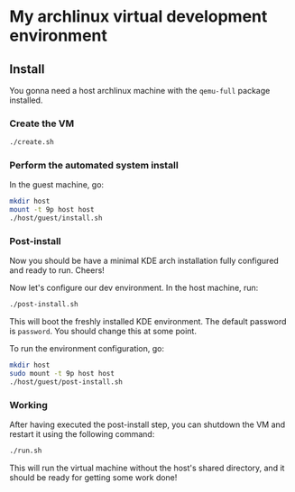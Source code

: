 # My archlinux virtual development environment

## Install

You gonna need a host archlinux machine with the `qemu-full` package installed.

### Create the VM

```bash
./create.sh
```

### Perform the automated system install

In the guest machine, go:

```bash
mkdir host
mount -t 9p host host
./host/guest/install.sh
```

### Post-install

Now you should be have a minimal KDE arch installation fully configured and ready to run.
Cheers!

Now let's configure our dev environment.
In the host machine, run:

```bash
./post-install.sh
```

This will boot the freshly installed KDE environment.
The default password is `password`. You should change this at some point.

To run the environment configuration, go:

```bash
mkdir host
sudo mount -t 9p host host
./host/guest/post-install.sh
```

### Working

After having executed the post-install step, you can shutdown the VM and restart it using the following command:

```bash
./run.sh
```

This will run the virtual machine without the host's shared directory, and it should be ready for getting some work done!
